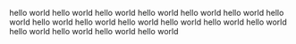 hello world
hello world
hello world
hello world
hello world
hello world
hello world
hello world
hello world
hello world
hello world
hello world
hello world
hello world
hello world
hello world
hello world
